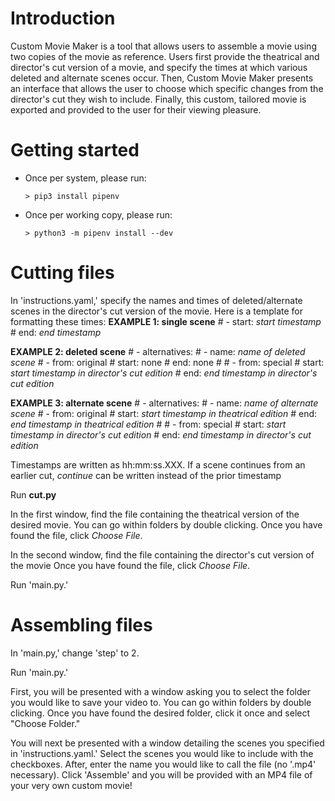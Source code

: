 # Introduction

Custom Movie Maker is a tool that allows users to assemble a movie using two copies of the movie
as reference. Users first provide the theatrical and director's cut version of a movie, and specify
the times at which various deleted and alternate scenes occur. Then, Custom Movie
Maker presents an interface that allows the user to choose which specific changes from the director's
cut they wish to include. Finally, this custom, tailored movie is exported and provided to the user for
their viewing pleasure.


# Getting started

  - Once per system, please run:

    ```console
    > pip3 install pipenv
    ```
  
  - Once per working copy, please run:

    ```console
    > python3 -m pipenv install --dev
    ```

# Cutting files
In 'instructions.yaml,' specify the names and times of deleted/alternate scenes in the director's
cut version of the movie. Here is a template for formatting these times:
  **EXAMPLE 1: single scene**
    # - start: *start timestamp*
    #   end: *end timestamp*

  **EXAMPLE 2: deleted scene**
    # - alternatives:
    #   - name: *name of deleted scene*
    #   - from: original
    #     start: none
    #     end: none
    #
    #   - from: special
    #     start: *start timestamp in director's cut edition*
    #     end: *end timestamp in director's cut edition*

  **EXAMPLE 3: alternate scene**
    # - alternatives:
    #   - name: *name of alternate scene*
    #   - from: original
    #     start: *start timestamp in theatrical edition*
    #     end: *end timestamp in theatrical edition*
    #
    #   - from: special
    #     start: *start timestamp in director's cut edition*
    #     end: *end timestamp in director's cut edition*

Timestamps are written as hh:mm:ss.XXX. If a scene continues from an earlier cut, 
*continue* can be written instead of the prior timestamp

Run **cut.py**

In the first window, find the file containing the theatrical version of the desired movie.
You can go within folders by double clicking. Once you have found the file, click *Choose File*.

In the second window, find the file containing the director's cut version of the movie 
Once you have found the file, click *Choose File*.

Run 'main.py.'

# Assembling files
In 'main.py,' change 'step' to 2. 

Run 'main.py.' 

First, you will be presented with a window asking you to select the folder you would like to save your
video to. You can go within folders by double clicking. Once you have found the desired folder,
click it once and select "Choose Folder."

You will next be presented with a window detailing the scenes you specified in 'instructions.yaml.'
Select the scenes you would like to include with the checkboxes. After, enter the name you would like to 
call the file (no '.mp4' necessary). Click 'Assemble'
and you will be provided with an MP4 file of your very own custom movie!

